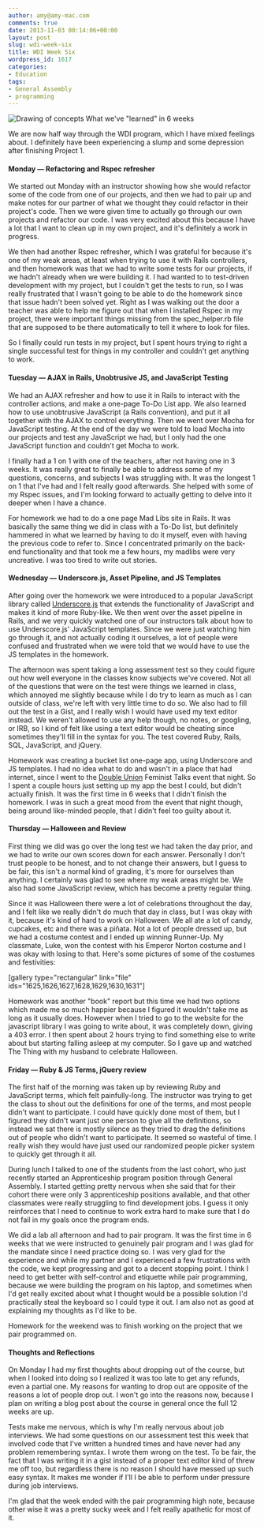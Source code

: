 ```yaml
---
author: amy@amy-mac.com
comments: true
date: 2013-11-03 00:14:06+00:00
layout: post
slug: wdi-week-six
title: WDI Week Six
wordpress_id: 1617
categories:
- Education
tags:
- General Assembly
- programming
---
```


![Drawing of concepts]({{site.url}}/images/IMG_4801-1024x768.jpg)
What we've "learned" in 6 weeks

We are now half way through the WDI program, which I have mixed feelings about. I definitely have been experiencing a slump and some depression after finishing Project 1.


#### Monday — Refactoring and Rspec refresher


We started out Monday with an instructor showing how she would refactor some of the code from one of our projects, and then we had to pair up and make notes for our partner of what we thought they could refactor in their project's code. Then we were given time to actually go through our own projects and refactor our code. I was very excited about this because I have a lot that I want to clean up in my own project, and it's definitely a work in progress.

We then had another Rspec refresher, which I was grateful for because it's one of my weak areas, at least when trying to use it with Rails controllers, and then homework was that we had to write some tests for our projects, if we hadn't already when we were building it. I had wanted to to test-driven development with my project, but I couldn't get the tests to run, so I was really frustrated that I wasn't going to be able to do the homework since that issue hadn't been solved yet. Right as I was walking out the door a teacher was able to help me figure out that when I installed Rspec in my project, there were important things missing from the spec_helper.rb file that are supposed to be there automatically to tell it where to look for files.

So I finally could run tests in my project, but I spent hours trying to right a single successful test for things in my controller and couldn't get anything to work.


#### Tuesday — AJAX in Rails, Unobtrusive JS, and JavaScript Testing


We had an AJAX refresher and how to use it in Rails to interact with the controller actions, and make a one-page To-Do List app. We also learned how to use unobtrusive JavaScript (a Rails convention), and put it all together with the AJAX to control everything. Then we went over Mocha for JavaScript testing. At the end of the day we were told to load Mocha into our projects and test any JavaScript we had, but I only had the one JavaScript function and couldn't get Mocha to work.

I finally had a 1 on 1 with one of the teachers, after not having one in 3 weeks. It was really great to finally be able to address some of my questions, concerns, and subjects I was struggling with. It was the longest 1 on 1 that I've had and I felt really good afterwards. She helped with some of my Rspec issues, and I'm looking forward to actually getting to delve into it deeper when I have a chance.

For homework we had to do a one page Mad Libs site in Rails. It was basically the same thing we did in class with a To-Do list, but definitely hammered in what we learned by having to do it myself, even with having the previous code to refer to. Since I concentrated primarily on the back-end functionality and that took me a few hours, my madlibs were very uncreative. I was too tired to write out stories.


#### Wednesday — Underscore.js, Asset Pipeline, and JS Templates


After going over the homework we were introduced to a popular JavaScript library called [Underscore.js](http://underscorejs.org/) that extends the functionality of JavaScript and makes it kind of more Ruby-like. We then went over the asset pipeline in Rails, and we very quickly watched one of our instructors talk about how to use Underscore.js' JavaScript templates. Since we were just watching him go through it, and not actually coding it ourselves, a lot of people were confused and frustrated when we were told that we would have to use the JS templates in the homework.

The afternoon was spent taking a long assessment test so they could figure out how well everyone in the classes know subjects we've covered. Not all of the questions that were on the test were things we learned in class, which annoyed me slightly because while I do try to learn as much as I can outside of class, we're left with very little time to do so. We also had to fill out the test in a Gist, and I really wish I would have used my text editor instead. We weren't allowed to use any help though, no notes, or googling, or IRB, so I kind of felt like using a text editor would be cheating since sometimes they'll fill in the syntax for you. The test covered Ruby, Rails, SQL, JavaScript, and jQuery.

Homework was creating a bucket list one-page app, using Underscore and JS templates. I had no idea what to do and wasn't in a place that had internet, since I went to the [Double Union](http://www.doubleunion.org/) Feminist Talks event that night. So I spent a couple hours just setting up my app the best I could, but didn't actually finish. It was the first time in 6 weeks that I didn't finish the homework. I was in such a great mood from the event that night though, being around like-minded people, that I didn't feel too guilty about it.


#### Thursday — Halloween and Review


First thing we did was go over the long test we had taken the day prior, and we had to write our own scores down for each answer. Personally I don't trust people to be honest, and to not change their answers, but I guess to be fair, this isn't a normal kind of grading, it's more for ourselves than anything. I certainly was glad to see where my weak areas might be. We also had some JavaScript review, which has become a pretty regular thing.

Since it was Halloween there were a lot of celebrations throughout the day, and I felt like we really didn't do much that day in class, but I was okay with it, because it's kind of hard to work on Halloween. We all ate a lot of candy, cupcakes, etc and there was a piñata. Not a lot of people dressed up, but we had a costume contest and I ended up winning Runner-Up. My classmate, Luke, won the contest with his Emperor Norton costume and I was okay with losing to that. Here's some pictures of some of the costumes and festivities:

[gallery type="rectangular" link="file" ids="1625,1626,1627,1628,1629,1630,1631"]

Homework was another "book" report but this time we had two options which made me so much happier because I figured it wouldn't take me as long as it usually does. However when I tried to go to the website for the javascript library I was going to write about, it was completely down, giving a 403 error. I then spent about 2 hours trying to find something else to write about but starting falling asleep at my computer. So I gave up and watched The Thing with my husband to celebrate Halloween.


#### Friday — Ruby & JS Terms, jQuery review


The first half of the morning was taken up by reviewing Ruby and JavaScript terms, which felt painfully-long. The instructor was trying to get the class to shout out the definitions for one of the terms, and most people didn't want to participate. I could have quickly done most of them, but I figured they didn't want just one person to give all the definitions, so instead we sat there is mostly silence as they tried to drag the definitions out of people who didn't want to participate. It seemed so wasteful of time. I really wish they would have just used our randomized people picker system to quickly get through it all.

During lunch I talked to one of the students from the last cohort, who just recently started an Apprenticeship program position through General Assembly. I started getting pretty nervous when she said that for their cohort there were only 3 apprenticeship positions available, and that other classmates were really struggling to find development jobs. I guess it only reinforces that I need to continue to work extra hard to make sure that I do not fail in my goals once the program ends.

We did a lab all afternoon and had to pair program. It was the first time in 6 weeks that we were instructed to genuinely pair program and I was glad for the mandate since I need practice doing so. I was very glad for the experience and while my partner and I experienced a few frustrations with the code, we kept progressing and got to a decent stopping point. I think I need to get better with self-control and etiquette while pair programming, because we were building the program on his laptop, and sometimes when I'd get really excited about what I thought would be a possible solution I'd practically steal the keyboard so I could type it out. I am also not as good at explaining my thoughts as I'd like to be.

Homework for the weekend was to finish working on the project that we pair programmed on.


#### Thoughts and Reflections


On Monday I had my first thoughts about dropping out of the course, but when I looked into doing so I realized it was too late to get any refunds, even a partial one. My reasons for wanting to drop out are opposite of the reasons a lot of people drop out. I won't go into the reasons now, because I plan on writing a blog post about the course in general once the full 12 weeks are up.

Tests make me nervous, which is why I'm really nervous about job interviews. We had some questions on our assessment test this week that involved code that I've written a hundred times and have never had any problem remembering syntax. I wrote them wrong on the test. To be fair, the fact that I was writing it in a gist instead of a proper text editor kind of threw me off too, but regardless there is no reason I should have messed up such easy syntax. It makes me wonder if I'll I be able to perform under pressure during job interviews.

I'm glad that the week ended with the pair programming high note, because other wise it was a pretty sucky week and I felt really apathetic for most of it.
